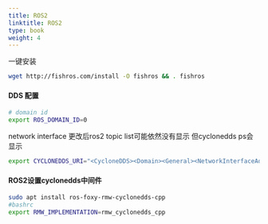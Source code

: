 ```yaml
---
title: ROS2
linktitle: ROS2
type: book
weight: 4
---
```


一键安装
```bash
wget http://fishros.com/install -O fishros && . fishros
```

#### DDS 配置

```bash
# domain id
export ROS_DOMAIN_ID=0
```

network interface
更改后ros2 topic list可能依然没有显示
但cyclonedds ps会显示
```bash
export CYCLONEDDS_URI="<CycloneDDS><Domain><General><NetworkInterfaceAddress>192.168.123.234</NetworkInterfaceAddress></General></Domain></CycloneDDS>"
```

#### ROS2设置cyclonedds中间件

```bash
sudo apt install ros-foxy-rmw-cyclonedds-cpp
#bashrc
export RMW_IMPLEMENTATION=rmw_cyclonedds_cpp
```